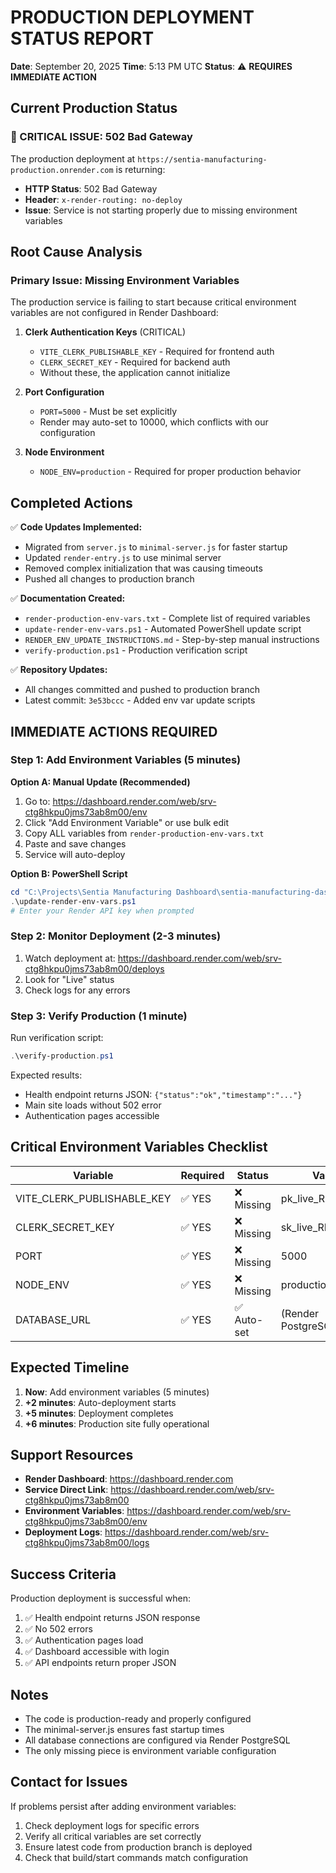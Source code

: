 # PRODUCTION DEPLOYMENT STATUS REPORT

**Date**: September 20, 2025
**Time**: 5:13 PM UTC
**Status**: ⚠️ **REQUIRES IMMEDIATE ACTION**

## Current Production Status

### 🔴 CRITICAL ISSUE: 502 Bad Gateway

The production deployment at `https://sentia-manufacturing-production.onrender.com` is returning:

- **HTTP Status**: 502 Bad Gateway
- **Header**: `x-render-routing: no-deploy`
- **Issue**: Service is not starting properly due to missing environment variables

## Root Cause Analysis

### Primary Issue: Missing Environment Variables

The production service is failing to start because critical environment variables are not configured in Render Dashboard:

1. **Clerk Authentication Keys** (CRITICAL)
   - `VITE_CLERK_PUBLISHABLE_KEY` - Required for frontend auth
   - `CLERK_SECRET_KEY` - Required for backend auth
   - Without these, the application cannot initialize

2. **Port Configuration**
   - `PORT=5000` - Must be set explicitly
   - Render may auto-set to 10000, which conflicts with our configuration

3. **Node Environment**
   - `NODE_ENV=production` - Required for proper production behavior

## Completed Actions

✅ **Code Updates Implemented:**

- Migrated from `server.js` to `minimal-server.js` for faster startup
- Updated `render-entry.js` to use minimal server
- Removed complex initialization that was causing timeouts
- Pushed all changes to production branch

✅ **Documentation Created:**

- `render-production-env-vars.txt` - Complete list of required variables
- `update-render-env-vars.ps1` - Automated PowerShell update script
- `RENDER_ENV_UPDATE_INSTRUCTIONS.md` - Step-by-step manual instructions
- `verify-production.ps1` - Production verification script

✅ **Repository Updates:**

- All changes committed and pushed to production branch
- Latest commit: `3e53bccc` - Added env var update scripts

## IMMEDIATE ACTIONS REQUIRED

### Step 1: Add Environment Variables (5 minutes)

**Option A: Manual Update (Recommended)**

1. Go to: https://dashboard.render.com/web/srv-ctg8hkpu0jms73ab8m00/env
2. Click "Add Environment Variable" or use bulk edit
3. Copy ALL variables from `render-production-env-vars.txt`
4. Paste and save changes
5. Service will auto-deploy

**Option B: PowerShell Script**

```powershell
cd "C:\Projects\Sentia Manufacturing Dashboard\sentia-manufacturing-dashboard"
.\update-render-env-vars.ps1
# Enter your Render API key when prompted
```

### Step 2: Monitor Deployment (2-3 minutes)

1. Watch deployment at: https://dashboard.render.com/web/srv-ctg8hkpu0jms73ab8m00/deploys
2. Look for "Live" status
3. Check logs for any errors

### Step 3: Verify Production (1 minute)

Run verification script:

```powershell
.\verify-production.ps1
```

Expected results:

- Health endpoint returns JSON: `{"status":"ok","timestamp":"..."}`
- Main site loads without 502 error
- Authentication pages accessible

## Critical Environment Variables Checklist

| Variable                   | Required | Status      | Value               |
| -------------------------- | -------- | ----------- | ------------------- |
| VITE_CLERK_PUBLISHABLE_KEY | ✅ YES   | ❌ Missing  | pk_live_REDACTED    |
| CLERK_SECRET_KEY           | ✅ YES   | ❌ Missing  | sk_live_REDACTED    |
| PORT                       | ✅ YES   | ❌ Missing  | 5000                |
| NODE_ENV                   | ✅ YES   | ❌ Missing  | production          |
| DATABASE_URL               | ✅ YES   | ✅ Auto-set | (Render PostgreSQL) |

## Expected Timeline

1. **Now**: Add environment variables (5 minutes)
2. **+2 minutes**: Auto-deployment starts
3. **+5 minutes**: Deployment completes
4. **+6 minutes**: Production site fully operational

## Support Resources

- **Render Dashboard**: https://dashboard.render.com
- **Service Direct Link**: https://dashboard.render.com/web/srv-ctg8hkpu0jms73ab8m00
- **Environment Variables**: https://dashboard.render.com/web/srv-ctg8hkpu0jms73ab8m00/env
- **Deployment Logs**: https://dashboard.render.com/web/srv-ctg8hkpu0jms73ab8m00/logs

## Success Criteria

Production deployment is successful when:

1. ✅ Health endpoint returns JSON response
2. ✅ No 502 errors
3. ✅ Authentication pages load
4. ✅ Dashboard accessible with login
5. ✅ API endpoints return proper JSON

## Notes

- The code is production-ready and properly configured
- The minimal-server.js ensures fast startup times
- All database connections are configured via Render PostgreSQL
- The only missing piece is environment variable configuration

## Contact for Issues

If problems persist after adding environment variables:

1. Check deployment logs for specific errors
2. Verify all critical variables are set correctly
3. Ensure latest code from production branch is deployed
4. Check that build/start commands match configuration
